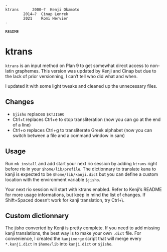 ````
-
ktrans		2000—?	Kenji Okamoto
		2014—?	Cinap Lenrek
		2021	Romi Hervier
-

README
````

# ktrans

`ktrans` is an input method on Plan 9 to get somewhat direct access to non-latin graphemes. This version was updated by Kenji and Cinap but due to the lack of prior versionning, I can’t tell who did what and when.

I updated it with some light tweaks and cleaned up the unnecessary files.


## Changes

- `$jisho` replaces `$KTJISHO`
- Ctrl+t replaces Ctrl+e to stop transliteration (now you can go at the end of a line)
- Ctrl+o replaces Ctrl+g to transliterate Greek alphabet (now you can switch between a file and a command window in sam)


## Usage

Run `mk install` and add start your next rio session by adding `ktrans` right before rio in your `$home/lib/profile`. The dictionnary to translate kana to kanji is expected to be `$home/lib/kanji.dict` but you can define a custom location with the environment variable `$jisho`.

Your next rio session will start with ktrans enabled. Refer to Kenji’s README for more usage informations, but keep in mind the list of changes. If Shift+Spaced doesn’t work for kanji translation, try Ctrl+\\.


## Custom dictionnary

The jisho converted by Kenji is pretty complete. If you need to add missing kanji translations, the best way is to make your own `.dict` file. For convenience, I created the `kanjimerge` script that will merge every `*.kanji.dict` in `$home/lib` into `kanji.dict` or `$jisho`.
